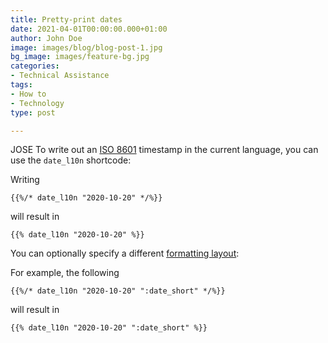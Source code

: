 ```yaml
---
title: Pretty-print dates
date: 2021-04-01T00:00:00.000+01:00
author: John Doe
image: images/blog/blog-post-1.jpg
bg_image: images/feature-bg.jpg
categories:
- Technical Assistance
tags:
- How to
- Technology
type: post

---
```

JOSE To write out an [ISO 8601](https://en.wikipedia.org/wiki/ISO_8601) timestamp in the current language, you can use the `date_l10n` shortcode:

Writing

    {{%/* date_l10n "2020-10-20" */%}}

will result in

    {{% date_l10n "2020-10-20" %}}

You can optionally specify a different [formatting layout](https://gohugo.io/functions/dateformat/#datetime-formatting-layouts):

For example, the following

    {{%/* date_l10n "2020-10-20" ":date_short" */%}}

will result in

    {{% date_l10n "2020-10-20" ":date_short" %}}